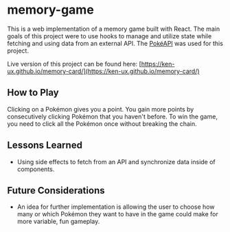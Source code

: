 # memory-game

This is a web implementation of a memory game built with React. The main goals of this project were to use hooks to manage and utilize state while fetching and using data from an external API. The [PokéAPI](https://pokeapi.co/) was used for this project.

Live version of this project can be found here: [https://ken-ux.github.io/memory-card/](https://ken-ux.github.io/memory-card/)

## How to Play

Clicking on a Pokémon gives you a point. You gain more points by consecutively clicking Pokémon that you haven't before. To win the game, you need to click all the Pokémon once without breaking the chain.

## Lessons Learned

- Using side effects to fetch from an API and synchronize data inside of components.

## Future Considerations

- An idea for further implementation is allowing the user to choose how many or which Pokémon they want to have in the game could make for more variable, fun gameplay.
